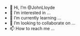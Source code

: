 - 👋 Hi, I’m @JohnLloyde
- 👀 I’m interested in ...
- 🌱 I’m currently learning ...
- 💞️ I’m looking to collaborate on ...
- 📫 How to reach me ...

<!---
JohnLloyde/JohnLloyde is a ✨ special ✨ repository because its `README.md` (this file) appears on your GitHub profile.
You can click the Preview link to take a look at your changes.
--->
